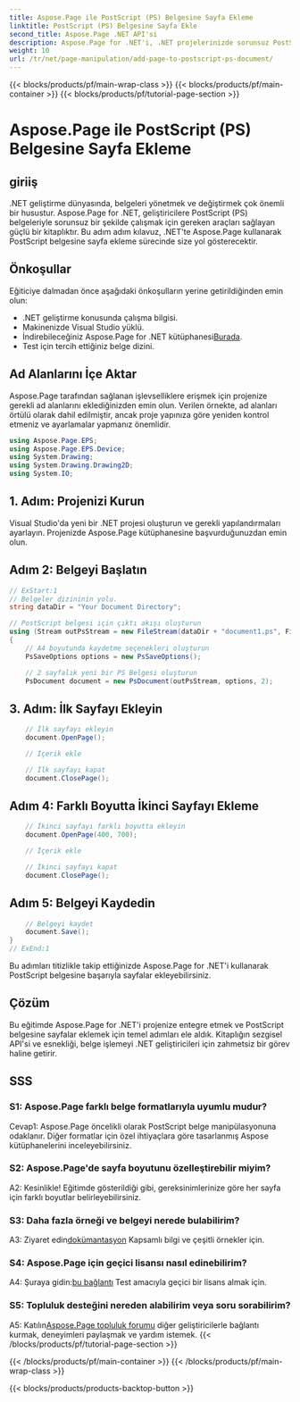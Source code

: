 ```yaml
---
title: Aspose.Page ile PostScript (PS) Belgesine Sayfa Ekleme
linktitle: PostScript (PS) Belgesine Sayfa Ekle
second_title: Aspose.Page .NET API'si
description: Aspose.Page for .NET'i, .NET projelerinizde sorunsuz PostScript belge manipülasyonu için en üst düzey çözümü keşfedin.
weight: 10
url: /tr/net/page-manipulation/add-page-to-postscript-ps-document/
---
```


{{< blocks/products/pf/main-wrap-class >}}
{{< blocks/products/pf/main-container >}}
{{< blocks/products/pf/tutorial-page-section >}}

# Aspose.Page ile PostScript (PS) Belgesine Sayfa Ekleme

## giriiş

.NET geliştirme dünyasında, belgeleri yönetmek ve değiştirmek çok önemli bir husustur. Aspose.Page for .NET, geliştiricilere PostScript (PS) belgeleriyle sorunsuz bir şekilde çalışmak için gereken araçları sağlayan güçlü bir kitaplıktır. Bu adım adım kılavuz, .NET'te Aspose.Page kullanarak PostScript belgesine sayfa ekleme sürecinde size yol gösterecektir.

## Önkoşullar

Eğiticiye dalmadan önce aşağıdaki önkoşulların yerine getirildiğinden emin olun:

- .NET geliştirme konusunda çalışma bilgisi.
- Makinenizde Visual Studio yüklü.
-  İndirebileceğiniz Aspose.Page for .NET kütüphanesi[Burada](https://releases.aspose.com/page/net/).
- Test için tercih ettiğiniz belge dizini.

## Ad Alanlarını İçe Aktar

Aspose.Page tarafından sağlanan işlevselliklere erişmek için projenize gerekli ad alanlarını eklediğinizden emin olun. Verilen örnekte, ad alanları örtülü olarak dahil edilmiştir, ancak proje yapınıza göre yeniden kontrol etmeniz ve ayarlamalar yapmanız önemlidir.

```csharp
using Aspose.Page.EPS;
using Aspose.Page.EPS.Device;
using System.Drawing;
using System.Drawing.Drawing2D;
using System.IO;
```

## 1. Adım: Projenizi Kurun

Visual Studio'da yeni bir .NET projesi oluşturun ve gerekli yapılandırmaları ayarlayın. Projenizde Aspose.Page kütüphanesine başvurduğunuzdan emin olun.

## Adım 2: Belgeyi Başlatın

```csharp
// ExStart:1
// Belgeler dizininin yolu.
string dataDir = "Your Document Directory";

// PostScript belgesi için çıktı akışı oluşturun
using (Stream outPsStream = new FileStream(dataDir + "document1.ps", FileMode.Create))
{
    // A4 boyutunda kaydetme seçenekleri oluşturun
    PsSaveOptions options = new PsSaveOptions();

    // 2 sayfalık yeni bir PS Belgesi oluşturun
    PsDocument document = new PsDocument(outPsStream, options, 2);
```

## 3. Adım: İlk Sayfayı Ekleyin

```csharp
    // İlk sayfayı ekleyin
    document.OpenPage();

    // İçerik ekle

    // İlk sayfayı kapat
    document.ClosePage();
```

## Adım 4: Farklı Boyutta İkinci Sayfayı Ekleme

```csharp
    // İkinci sayfayı farklı boyutta ekleyin
    document.OpenPage(400, 700);

    // İçerik ekle

    // İkinci sayfayı kapat
    document.ClosePage();
```

## Adım 5: Belgeyi Kaydedin

```csharp
    // Belgeyi kaydet
    document.Save();
}
// ExEnd:1
```

Bu adımları titizlikle takip ettiğinizde Aspose.Page for .NET'i kullanarak PostScript belgesine başarıyla sayfalar ekleyebilirsiniz.

## Çözüm

Bu eğitimde Aspose.Page for .NET'i projenize entegre etmek ve PostScript belgesine sayfalar eklemek için temel adımları ele aldık. Kitaplığın sezgisel API'si ve esnekliği, belge işlemeyi .NET geliştiricileri için zahmetsiz bir görev haline getirir.

## SSS

### S1: Aspose.Page farklı belge formatlarıyla uyumlu mudur?

Cevap1: Aspose.Page öncelikli olarak PostScript belge manipülasyonuna odaklanır. Diğer formatlar için özel ihtiyaçlara göre tasarlanmış Aspose kütüphanelerini inceleyebilirsiniz.

### S2: Aspose.Page'de sayfa boyutunu özelleştirebilir miyim?

A2: Kesinlikle! Eğitimde gösterildiği gibi, gereksinimlerinize göre her sayfa için farklı boyutlar belirleyebilirsiniz.

### S3: Daha fazla örneği ve belgeyi nerede bulabilirim?

 A3: Ziyaret edin[dokümantasyon](https://reference.aspose.com/page/net/) Kapsamlı bilgi ve çeşitli örnekler için.

### S4: Aspose.Page için geçici lisansı nasıl edinebilirim?

 A4: Şuraya gidin:[bu bağlantı](https://purchase.aspose.com/temporary-license/) Test amacıyla geçici bir lisans almak için.

### S5: Topluluk desteğini nereden alabilirim veya soru sorabilirim?

 A5: Katılın[Aspose.Page topluluk forumu](https://forum.aspose.com/c/page/39) diğer geliştiricilerle bağlantı kurmak, deneyimleri paylaşmak ve yardım istemek.
{{< /blocks/products/pf/tutorial-page-section >}}

{{< /blocks/products/pf/main-container >}}
{{< /blocks/products/pf/main-wrap-class >}}

{{< blocks/products/products-backtop-button >}}

